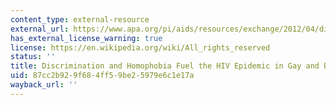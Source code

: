 ```yaml
---
content_type: external-resource
external_url: https://www.apa.org/pi/aids/resources/exchange/2012/04/discrimination-homophobia.aspx
has_external_license_warning: true
license: https://en.wikipedia.org/wiki/All_rights_reserved
status: ''
title: Discrimination and Homophobia Fuel the HIV Epidemic in Gay and Bisexual Men
uid: 87cc2b92-9f68-4ff5-9be2-5979e6c1e17a
wayback_url: ''
---
```

